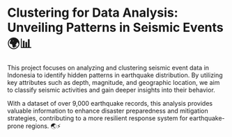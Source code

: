 # Clustering for Data Analysis: Unveiling Patterns in Seismic Events 🌍📊
This project focuses on analyzing and clustering seismic event data in Indonesia to identify hidden patterns in earthquake distribution. By utilizing key attributes such as depth, magnitude, and geographic location, we aim to classify seismic activities and gain deeper insights into their behavior.

With a dataset of over 9,000 earthquake records, this analysis provides valuable information to enhance disaster preparedness and mitigation strategies, contributing to a more resilient response system for earthquake-prone regions. 🌏⚡
